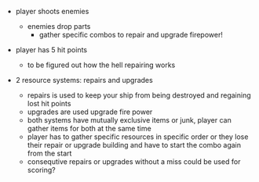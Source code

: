 - player shoots enemies
	+ enemies drop parts
		* gather specific combos to repair and upgrade firepower!

- player has 5 hit points
	+ to be figured out how the hell repairing works

- 2 resource systems: repairs and upgrades
	+ repairs is used to keep your ship from being destroyed and regaining lost hit points
	+ upgrades are used upgrade fire power
	+ both systems have mutually exclusive items or junk, player can gather items for both at the same time
	+ player has to gather specific resources in specific order or they lose their repair or upgrade building and have to start the combo again from the start
	+ consequtive repairs or upgrades without a miss could be used for scoring?
